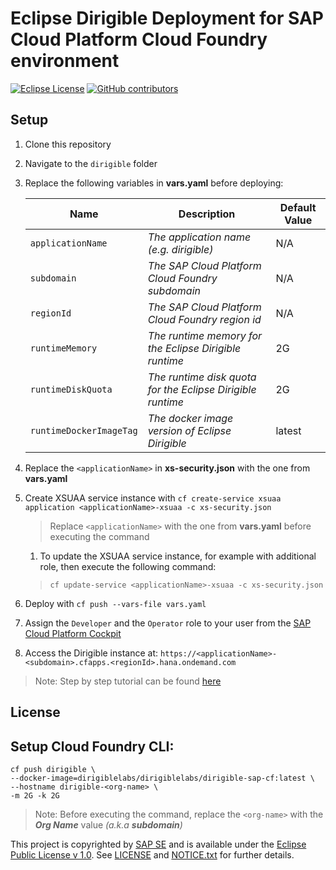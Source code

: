# Eclipse Dirigible Deployment for SAP Cloud Platform Cloud Foundry environment

[![Eclipse License](http://img.shields.io/badge/license-Eclipse-brightgreen.svg)](LICENSE)
[![GitHub contributors](https://img.shields.io/github/contributors/dirigiblelabs/deployment-sap-cloud-foundry.svg)](https://github.com/dirigiblelabs/deployment-sap-cloud-foundry/graphs/contributors)

## Setup
1. Clone this repository
1. Navigate to the ``dirigible`` folder
1. Replace the following variables in **vars.yaml** before deploying:

    |           Name           |     Description                                                | Default Value |
    |--------------------------|----------------------------------------------------------------|---------------|
    | ``applicationName``      | *The application name (e.g. dirigible)*                        | N/A           |
    | ``subdomain``            | *The SAP Cloud Platform Cloud Foundry subdomain*               | N/A           |
    | ``regionId``             | *The SAP Cloud Platform Cloud Foundry region id*               | N/A           |
    | ``runtimeMemory``        | *The runtime memory for the Eclipse Dirigible runtime*         | 2G            |
    | ``runtimeDiskQuota``     | *The runtime disk quota for the Eclipse Dirigible runtime*     | 2G            |
    | ``runtimeDockerImageTag``| *The docker image version of Eclipse Dirigible*                | latest        |

1. Replace the ``<applicationName>`` in **xs-security.json** with the one from **vars.yaml**
1. Create XSUAA service instance with ``cf create-service xsuaa application <applicationName>-xsuaa -c xs-security.json``
    > Replace ``<applicationName>`` with the one from **vars.yaml** before executing the command
    1. To update the XSUAA service instance, for example with additional role, then execute the following command:
    > ``cf update-service <applicationName>-xsuaa -c xs-security.json``
1. Deploy with ``cf push --vars-file vars.yaml``
1. Assign the ``Developer`` and the ``Operator`` role to your user from the [SAP Cloud Platform Cockpit](https://account.hana.ondemand.com/)
1. Access the Dirigible instance at: ``https://<applicationName>-<subdomain>.cfapps.<regionId>.hana.ondemand.com``

> Note: Step by step tutorial can be found [here](https://blogs.sap.com/2020/03/15/how-to-deploy-eclipse-dirigible-in-the-sap-cloud-platform-cloud-foundry-environment/)
## License

## Setup Cloud Foundry CLI:
```
cf push dirigible \
--docker-image=dirigiblelabs/dirigiblelabs/dirigible-sap-cf:latest \
--hostname dirigible-<org-name> \
-m 2G -k 2G
```

> Note: Before executing the command, replace the `<org-name>` with the **_Org Name_** value _(a.k.a **subdomain**)_

This project is copyrighted by [SAP SE](http://www.sap.com/) and is available under the [Eclipse Public License v 1.0](https://www.eclipse.org/legal/epl-v10.html). See [LICENSE](LICENSE) and [NOTICE.txt](NOTICE.txt) for further details.
